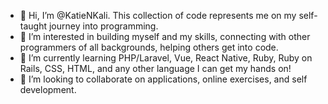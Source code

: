 - 👋 Hi, I’m @KatieNKali.  This collection of code represents me on my self-taught journey into programming.
- 👀 I’m interested in building myself and my skills, connecting with other programmers of all backgrounds, helping others get into code.
- 🌱 I’m currently learning PHP/Laravel, Vue, React Native, Ruby, Ruby on Rails, CSS, HTML, and any other language I can get my hands on!
- 💞️ I’m looking to collaborate on applications, online exercises, and self development.


<!---
KatieNKali/KatieNKali is a ✨ special ✨ repository because its `README.md` (this file) appears on your GitHub profile.
You can click the Preview link to take a look at your changes.
--->
